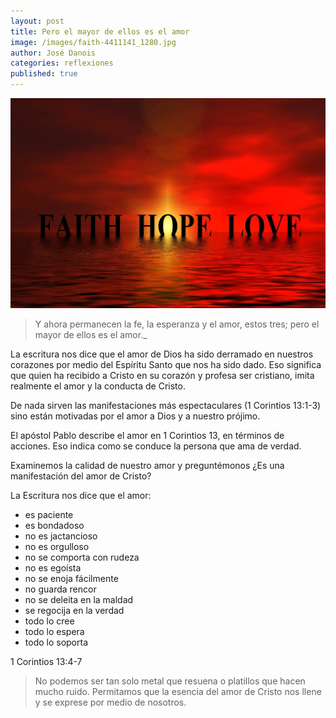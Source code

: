 ```yaml
---
layout: post
title: Pero el mayor de ellos es el amor
image: /images/faith-4411141_1280.jpg
author: José Danois
categories: reflexiones
published: true
---
```

![Amor](/images/faith-4411141_1280.jpg)

> Y ahora permanecen la fe, la esperanza y el amor, estos tres; pero el mayor de ellos es el amor._

La escritura nos dice que el amor de Dios ha sido derramado en nuestros corazones por medio del Espíritu Santo que nos ha sido dado. Eso significa que quien ha recibido a Cristo en su corazón y profesa ser cristiano, imita realmente el amor y la conducta de Cristo.

De nada sirven las manifestaciones más espectaculares (1 Corintios 13:1-3) sino están motivadas por el amor a Dios y a nuestro prójimo.

El apóstol Pablo describe el amor en 1 Corintios 13, en términos de acciones. Eso indica como se conduce la persona que ama de verdad.

Examinemos la calidad de nuestro amor y preguntémonos ¿Es una manifestación del amor de Cristo?

La Escritura nos dice que el amor:

-   es paciente
-   es bondadoso
-   no es jactancioso
-   no es orgulloso
-   no se comporta con rudeza
-   no es egoísta
-   no se enoja fácilmente
-   no guarda rencor
-   no se deleita en la maldad
-   se regocija en la verdad
-   todo lo cree
-   todo lo espera
-   todo lo soporta

1 Corintios 13:4-7

>No podemos ser tan solo metal que resuena o platillos que hacen mucho ruido. Permitamos que la esencia del amor de Cristo nos llene y se exprese por medio de nosotros.
